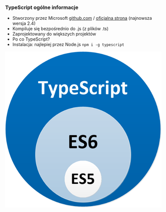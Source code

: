 ### TypeScript ogólne informacje

* Stworzony przez Microsoft [github.com](https://github.com/Microsoft/TypeScript) / [oficjalna strona](https://www.typescriptlang.org/) (najnowsza wersja 2.4)
* Kompiluje się bezpośrednio do .js (z plików .ts)
* Zaprojektowany do większych projektów
* Po co TypeScript?
* Instalacja: najlepiej przez Node.js ```npm i -g typescript```

![](/assets/typescript-es6-es5.png)